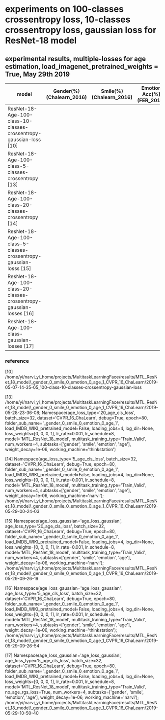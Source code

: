 # experiments on 100-classes crossentropy loss, 10-classes crossentropy loss, gaussian loss for ResNet-18 model


## experimental results, multiple-losses for age estimation, load_imagenet_pretrained_weights = True, May 29th 2019

model                                                                  | Gender(%)(Chalearn_2016) | Smile(%)(Chalearn_2016) | Emotion Acc(%)(FER_2013) | Age Acc(%)                 | Age MAE (ChaLearn_2016)
---------------------------------------------------------------------- |------------------------- | ----------------------- | ------------------------ |--------------------------- | ---------------------
ResNet-18-Age-100-class-10-classes-crossentropy-gaussian-loss [10]     |                          |                         |                          |                            |   9.85
ResNet-18-Age-100-class-5-classes-crossentropy [13]                    |                          |                         |                          |                            |   11.17       
ResNet-18-Age-100-class-20-classes-crossentropy [14]                   |                          |                         |                          |                            |   10.56
ResNet-18-Age-100-class-5-classes-crossentropy-gaussian-losss [15]     |                          |                         |                          |                            |  11.35        
ResNet-18-Age-100-class-20-classes-crossentropy-gaussian-losses [16]   |                          |                         |                          |                            |   10.84
ResNet-18-Age-100-class-gaussian-losses [17]                           |                          |                         |                          |                            |   11.83




### reference

[10] /home/yi/narvi_yi_home/projects/MultitaskLearningFace/results/MTL_ResNet_18_model/_gender_0_smile_0_emotion_0_age_1_CVPR_16_ChaLearn/2019-05-07-14-35-05_100-class-10-classes-crossentropy-gaussian-loss

[13] /home/yi/narvi_yi_home/projects/MultitaskLearningFace/results/MTL_ResNet_18_model/_gender_0_smile_0_emotion_0_age_1_CVPR_16_ChaLearn/2019-05-28-23-36-08; Namespace(age_loss_type='20_age_cls_loss', batch_size=32, dataset='CVPR_16_ChaLearn', debug=True, epoch=80, folder_sub_name='_gender_0_smile_0_emotion_0_age_1', load_IMDB_WIKI_pretrained_model=False, loading_jobs=4, log_dir=None, loss_weights=[0, 0, 0, 1], lr_rate=0.001, lr_schedule=8, model='MTL_ResNet_18_model', multitask_training_type='Train_Valid', num_workers=4, subtasks=['gender', 'smile', 'emotion', 'age'], weight_decay=1e-06, working_machine='thinkstation')

[14] Namespace(age_loss_type='5_age_cls_loss', batch_size=32, dataset='CVPR_16_ChaLearn', debug=True, epoch=80, folder_sub_name='_gender_0_smile_0_emotion_0_age_1', load_IMDB_WIKI_pretrained_model=False, loading_jobs=4, log_dir=None, loss_weights=[0, 0, 0, 1], lr_rate=0.001, lr_schedule=8, model='MTL_ResNet_18_model', multitask_training_type='Train_Valid', num_workers=4, subtasks=['gender', 'smile', 'emotion', 'age'], weight_decay=1e-06, working_machine='narvi'); /home/yi/narvi_yi_home/projects/MultitaskLearningFace/results/MTL_ResNet_18_model/_gender_0_smile_0_emotion_0_age_1_CVPR_16_ChaLearn/2019-05-29-00-24-03

[15] Namespace(age_loss_gaussian='age_loss_gaussian', age_loss_type='20_age_cls_loss', batch_size=32, dataset='CVPR_16_ChaLearn', debug=True, epoch=80, folder_sub_name='_gender_0_smile_0_emotion_0_age_1', load_IMDB_WIKI_pretrained_model=False, loading_jobs=4, log_dir=None, loss_weights=[0, 0, 0, 1], lr_rate=0.001, lr_schedule=8, model='MTL_ResNet_18_model', multitask_training_type='Train_Valid', num_workers=4, subtasks=['gender', 'smile', 'emotion', 'age'], weight_decay=1e-06, working_machine='narvi'); /home/yi/narvi_yi_home/projects/MultitaskLearningFace/results/MTL_ResNet_18_model/_gender_0_smile_0_emotion_0_age_1_CVPR_16_ChaLearn/2019-05-29-09-26-19

[16] Namespace(age_loss_gaussian='age_loss_gaussian', age_loss_type='5_age_cls_loss', batch_size=32, dataset='CVPR_16_ChaLearn', debug=True, epoch=80, folder_sub_name='_gender_0_smile_0_emotion_0_age_1', load_IMDB_WIKI_pretrained_model=False, loading_jobs=4, log_dir=None, loss_weights=[0, 0, 0, 1], lr_rate=0.001, lr_schedule=8, model='MTL_ResNet_18_model', multitask_training_type='Train_Valid', num_workers=4, subtasks=['gender', 'smile', 'emotion', 'age'], weight_decay=1e-06, working_machine='thinkstation'); /home/yi/narvi_yi_home/projects/MultitaskLearningFace/results/MTL_ResNet_18_model/_gender_0_smile_0_emotion_0_age_1_CVPR_16_ChaLearn/2019-05-29-09-26-54

[17] Namespace(age_loss_gaussian='age_loss_gaussian', age_loss_type='5_age_cls_loss', batch_size=32, dataset='CVPR_16_ChaLearn', debug=True, epoch=80, folder_sub_name='_gender_0_smile_0_emotion_0_age_1', load_IMDB_WIKI_pretrained_model=False, loading_jobs=4, log_dir=None, loss_weights=[0, 0, 0, 1], lr_rate=0.001, lr_schedule=8, model='MTL_ResNet_18_model', multitask_training_type='Train_Valid', no_age_rgs_loss=True, num_workers=4, subtasks=['gender', 'smile', 'emotion', 'age'], weight_decay=1e-06, working_machine='narvi'); /home/yi/narvi_yi_home/projects/MultitaskLearningFace/results/MTL_ResNet_18_model/_gender_0_smile_0_emotion_0_age_1_CVPR_16_ChaLearn/2019-05-29-10-50-40